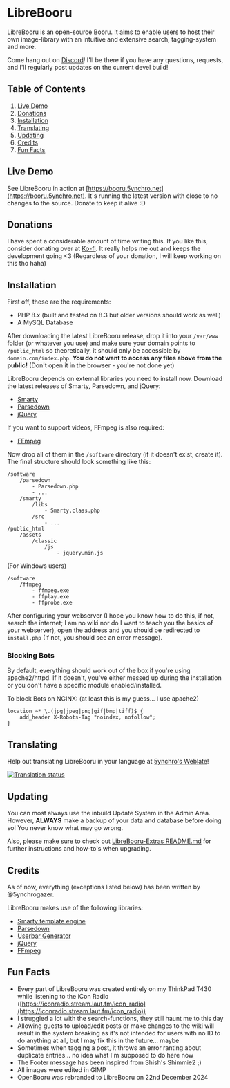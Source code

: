 # LibreBooru

LibreBooru is an open-source Booru. It aims to enable users to host their own image-library with an intuitive and extensive search, tagging-system and more.

Come hang out on [Discord](https://discord.5ynchro.net)! I'll be there if you have any questions, requests, and I'll regularly post updates on the current devel build!

## Table of Contents

1. [Live Demo](#live-demo)
2. [Donations](#donations)
3. [Installation](#installation)
4. [Translating](#translating)
5. [Updating](#updating)
6. [Credits](#credits)
7. [Fun Facts](#fun-facts)

## Live Demo

See LibreBooru in action at [https://booru.5ynchro.net](https://booru.5ynchro.net). It's running the latest version with close to no changes to the source. Donate to keep it alive :D

## Donations

I have spent a considerable amount of time writing this. If you like this, consider donating over at [Ko-fi](https://ko-fi.com/aetherwellen). It really helps me out and keeps the development going <3 (Regardless of your donation, I will keep working on this tho haha)

## Installation

First off, these are the requirements:

- PHP 8.x (built and tested on 8.3 but older versions should work as well)
- A MySQL Database

After downloading the latest LibreBooru release, drop it into your `/var/www` folder (or whatever you use) and make sure your domain points to `/public_html` so theoretically, it should only be accessible by `domain.com/index.php`. **You do not want to access any files above from the public!** (Don't open it in the browser - you're not done yet)

LibreBooru depends on external libraries you need to install now. Download the latest releases of Smarty, Parsedown, and jQuery:

- [Smarty](https://github.com/smarty-php/smarty/releases/latest)
- [Parsedown](https://github.com/erusev/parsedown/releases/latest)
- [jQuery](https://cdnjs.com/libraries/jquery)

If you want to support videos, FFmpeg is also required:

- [FFmpeg](https://ffmpeg.org/download.html)

Now drop all of them in the `/software` directory (if it doesn't exist, create it). The final structure should look something like this:

```
/software
    /parsedown
        - Parsedown.php
        - ...
    /smarty
        /libs
            - Smarty.class.php
        /src
            - ...
/public_html
    /assets
        /classic
            /js
                - jquery.min.js
```

(For Windows users)

```
/software
    /ffmpeg
        - ffmpeg.exe
        - ffplay.exe
        - ffprobe.exe
```

After configuring your webserver (I hope you know how to do this, if not, search the internet; I am no wiki nor do I want to teach you the basics of your webserver), open the address and you should be redirected to `install.php` (If not, you should see an error message).

### Blocking Bots

By default, everything should work out of the box if you're using apache2/httpd. If it doesn't, you've either messed up during the installation or you don't have a specific module enabled/installed.

To block Bots on NGINX: (at least this is my guess... I use apache2)

```
location ~* \.(jpg|jpeg|png|gif|bmp|tiff)$ {
    add_header X-Robots-Tag "noindex, nofollow";
}
```

## Translating

Help out translating LibreBooru in your language at [5ynchro's Weblate](https://translate.5ynchro.net)!

[![Translation status](https://translate.5ynchro.net/widget/librebooru/website/multi-auto.svg)](http://translate.5ynchro.net/engage/librebooru/)

## Updating

You can most always use the inbuild Update System in the Admin Area. However, **ALWAYS** make a backup of your data and database before doing so! You never know what may go wrong.

Also, please make sure to check out [LibreBooru-Extras README.md](https://github.com/5ynchrogazer/LibreBooru-Extras/blob/master/README.md) for further instructions and how-to's when upgrading.

## Credits

As of now, everything (exceptions listed below) has been written by @5ynchrogazer.

LibreBooru makes use of the following libraries:

- [Smarty template engine](https://github.com/smarty-php/smarty)
- [Parsedown](https://github.com/erusev/parsedown)
- [Userbar Generator](https://github.com/v1rx/userbar-generator)
- [jQuery](https://jquery.com)
- [FFmpeg](https://ffmpeg.org)

## Fun Facts

- Every part of LibreBooru was created entirely on my ThinkPad T430 while listening to the iCon Radio ([https://iconradio.stream.laut.fm/icon_radio](https://iconradio.stream.laut.fm/icon_radio))
- I struggled a lot with the search-functions, they still haunt me to this day
- Allowing guests to upload/edit posts or make changes to the wiki will result in the system breaking as it's not intended for users with no ID to do anything at all, but I may fix this in the future... maybe
- Sometimes when tagging a post, it throws an error ranting about duplicate entries... no idea what I'm supposed to do here now
- The Footer message has been inspired from Shish's Shimmie2 ;)
- All images were edited in GIMP
- OpenBooru was rebranded to LibreBooru on 22nd December 2024
